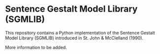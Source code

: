 # Sentence Gestalt Model Library (SGMLIB)

This repository contains a Python implementation of the Sentence Gestalt Model Library (SGMLIB) introduced in St. John & McClelland (1990).

More information to be added.


